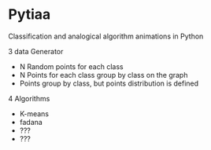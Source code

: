 # Pytiaa
Classification and analogical algorithm animations in Python

3 data Generator  
+ N Random points for each class
+ N Points for each class group by class on the graph
+ Points group by class, but points distribution is defined


4 Algorithms
+ K-means
+ fadana
+ ???
+ ??? 

